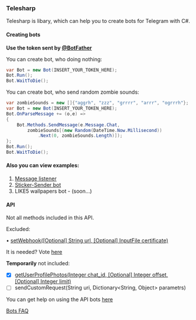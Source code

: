 ### Telesharp 
Telesharp is libary, which can help you to create bots for Telegram with C#.

#### Creating bots
<b>Use the token sent by [@BotFather](http://telegram.me/BotFather)</b>


You can create bot, who doing nothing:

```csharp
var Bot = new Bot(INSERT_YOUR_TOKEN_HERE);
Bot.Run();
Bot.WaitToDie();
```

You can create bot, who send random zombie sounds:
```csharp
var zombieSounds = new []{"aggrh", "zzz", "grrrr", "arrr", "ogrrrh"};
var Bot = new Bot(INSERT_YOUR_TOKEN_HERE);
Bot.OnParseMessage += (o,e) =>
{
    Bot.Methods.SendMessage(e.Message.Chat, 
        zombieSounds[(new Random(DateTime.Now.Millisecond))
            .Next(0, zombieSounds.Length)]);    
};
Bot.Run();
Bot.WaitToDie();
```

#### Also you can view examples:

1. [Message listener](https://github.com/DaFri-Nochiterov/Telesharp/wiki/Create-message-listener-bot-and-upgrade-it-to-sticker-sender-bot#create-message-listener-bot-and-upgrade-it-to-sticker-sender-bot>)
2. [Sticker-Sender bot](https://github.com/DaFri-Nochiterov/Telesharp/wiki/Create-message-listener-bot-and-upgrade-it-to-sticker-sender-bot#upgrade-bot)
3. LIKE5 wallpapers bot - (soon...) 

#### API

Not all methods included in this API.

Excluded:

• [setWebhook([Optional] String url, [Optional] InputFile certificate)](https://core.telegram.org/bots/api#setwebhook)

It is needed? Vote [here](https://github.com/DaFri-Nochiterov/Telesharp/issues/1)

<b>Temporarily</b> not included:

- [x] [getUserProfilePhotos(Integer chat_id, [Optional] Integer offset, [Optional] Integer limit)](https://core.telegram.org/bots/api#getuserprofilephotos)
- [ ] sendCustomRequest(String uri, Dictionary&lt;String, Object&gt; parametrs)

You can get help on using the API bots [here](https://core.telegram.org/bots/api)

[Bots FAQ](https://core.telegram.org/bots/faq)